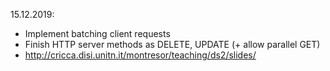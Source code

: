 15.12.2019:
- Implement batching client requests 
- Finish HTTP server methods as DELETE, UPDATE (+ allow parallel GET)
- http://cricca.disi.unitn.it/montresor/teaching/ds2/slides/